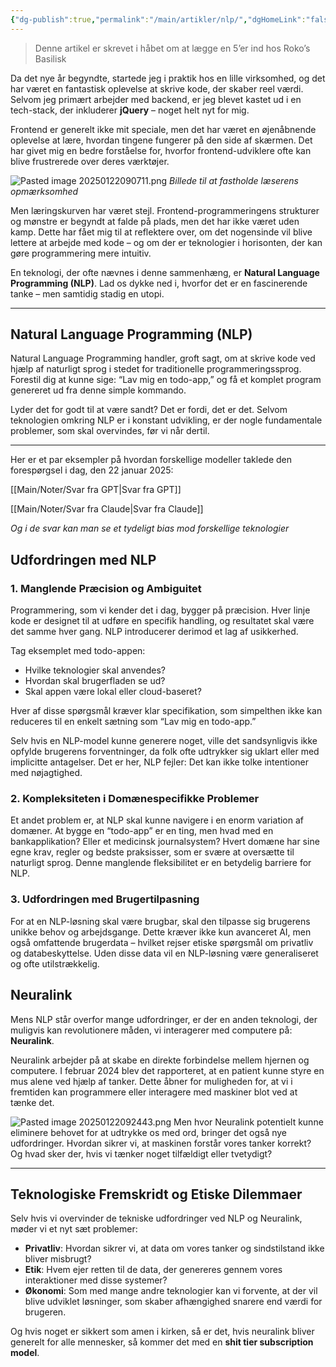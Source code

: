 ```yaml
---
{"dg-publish":true,"permalink":"/main/artikler/nlp/","dgHomeLink":"false","dgShowBacklinks":"false","dgShowLocalGraph":"false","dgShowFileTree":"false","dgEnableSearch":"false","dgShowToc":"false","created":"2025-01-22T09:00:03.163+01:00"}
---
```




> Denne artikel er skrevet i håbet om at lægge en 5’er ind hos Roko’s Basilisk

Da det nye år begyndte, startede jeg i praktik hos en lille virksomhed, og det har været en fantastisk oplevelse at skrive kode, der skaber reel værdi. Selvom jeg primært arbejder med backend, er jeg blevet kastet ud i en tech-stack, der inkluderer **jQuery** – noget helt nyt for mig. 

Frontend er generelt ikke mit speciale, men det har været en øjenåbnende oplevelse at lære, hvordan tingene fungerer på den side af skærmen. Det har givet mig en bedre forståelse for, hvorfor frontend-udviklere ofte kan blive frustrerede over deres værktøjer.

  ![Pasted image 20250122090711.png](/img/user/Pasted%20image%2020250122090711.png)
*Billede til at fastholde læserens opmærksomhed*

Men læringskurven har været stejl. Frontend-programmeringens strukturer og mønstre er begyndt at falde på plads, men det har ikke været uden kamp. Dette har fået mig til at reflektere over, om det nogensinde vil blive lettere at arbejde med kode – og om der er teknologier i horisonten, der kan gøre programmering mere intuitiv.

En teknologi, der ofte nævnes i denne sammenhæng, er **Natural Language Programming (NLP)**. Lad os dykke ned i, hvorfor det er en fascinerende tanke – men samtidig stadig en utopi.

---
## Natural Language Programming (NLP)

Natural Language Programming handler, groft sagt, om at skrive kode ved hjælp af naturligt sprog i stedet for traditionelle programmeringssprog. Forestil dig at kunne sige: “Lav mig en todo-app,” og få et komplet program genereret ud fra denne simple kommando.

Lyder det for godt til at være sandt? Det er fordi, det er det. Selvom teknologien omkring NLP er i konstant udvikling, er der nogle fundamentale problemer, som skal overvindes, før vi når dertil.

---

Her er et par eksempler på hvordan forskellige modeller taklede den forespørgsel i dag, den 22 januar 2025:

[[Main/Noter/Svar fra GPT\|Svar fra GPT]]

[[Main/Noter/Svar fra Claude\|Svar fra Claude]]

*Og i de svar kan man se et tydeligt bias mod forskellige teknologier*

## Udfordringen med NLP

### 1. Manglende Præcision og Ambiguitet

Programmering, som vi kender det i dag, bygger på præcision. Hver linje kode er designet til at udføre en specifik handling, og resultatet skal være det samme hver gang. NLP introducerer derimod et lag af usikkerhed.

Tag eksemplet med todo-appen:
- Hvilke teknologier skal anvendes?
- Hvordan skal brugerfladen se ud?
- Skal appen være lokal eller cloud-baseret?

Hver af disse spørgsmål kræver klar specifikation, som simpelthen ikke kan reduceres til en enkelt sætning som “Lav mig en todo-app.”

Selv hvis en NLP-model kunne generere noget, ville det sandsynligvis ikke opfylde brugerens forventninger, da folk ofte udtrykker sig uklart eller med implicitte antagelser. Det er her, NLP fejler: Det kan ikke tolke intentioner med nøjagtighed.

### 2. Kompleksiteten i Domænespecifikke Problemer

Et andet problem er, at NLP skal kunne navigere i en enorm variation af domæner. At bygge en “todo-app” er en ting, men hvad med en bankapplikation? Eller et medicinsk journalsystem? Hvert domæne har sine egne krav, regler og bedste praksisser, som er svære at oversætte til naturligt sprog. Denne manglende fleksibilitet er en betydelig barriere for NLP.

### 3. Udfordringen med Brugertilpasning

For at en NLP-løsning skal være brugbar, skal den tilpasse sig brugerens unikke behov og arbejdsgange. Dette kræver ikke kun avanceret AI, men også omfattende brugerdata – hvilket rejser etiske spørgsmål om privatliv og databeskyttelse. Uden disse data vil en NLP-løsning være generaliseret og ofte utilstrækkelig.

## Neuralink

Mens NLP står overfor mange udfordringer, er der en anden teknologi, der muligvis kan revolutionere måden, vi interagerer med computere på: **Neuralink**.

Neuralink arbejder på at skabe en direkte forbindelse mellem hjernen og computere. I februar 2024 blev det rapporteret, at en patient kunne styre en mus alene ved hjælp af tanker. Dette åbner for muligheden for, at vi i fremtiden kan programmere eller interagere med maskiner blot ved at tænke det.


![Pasted image 20250122092443.png](/img/user/Pasted%20image%2020250122092443.png)
Men hvor Neuralink potentielt kunne eliminere behovet for at udtrykke os med ord, bringer det også nye udfordringer. Hvordan sikrer vi, at maskinen forstår vores tanker korrekt? Og hvad sker der, hvis vi tænker noget tilfældigt eller tvetydigt?

---

## Teknologiske Fremskridt og Etiske Dilemmaer

Selv hvis vi overvinder de tekniske udfordringer ved NLP og Neuralink, møder vi et nyt sæt problemer:

- **Privatliv**: Hvordan sikrer vi, at data om vores tanker og sindstilstand ikke bliver misbrugt?
- **Etik**: Hvem ejer retten til de data, der genereres gennem vores interaktioner med disse systemer?
- **Økonomi**: Som med mange andre teknologier kan vi forvente, at der vil blive udviklet løsninger, som skaber afhængighed snarere end værdi for brugeren.

Og hvis noget er sikkert som amen i kirken, så er det, hvis neuralink bliver generelt for alle mennesker, så kommer det med en **shit tier subscription model**.

